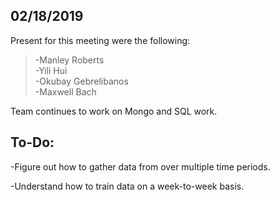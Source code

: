 ## 02/18/2019
Present for this meeting were the following:  
> -Manley Roberts  
> -Yili Hui  
> -Okubay Gebrelibanos  
> -Maxwell Bach 

Team continues to work on Mongo and SQL work.

## To-Do:

-Figure out how to gather data from over multiple time periods.

-Understand how to train data on a week-to-week basis.

